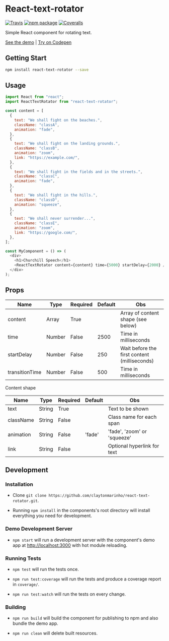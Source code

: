 # React-text-rotator

[![Travis][build-badge]][build]
[![npm package][npm-badge]][npm]
[![Coveralls][coveralls-badge]][coveralls]

Simple React component for rotating text.

[build-badge]: https://img.shields.io/travis/claytonmarinho/react-text-rotator/master.png?style=flat-square
[build]: https://travis-ci.org/claytonmarinho/react-text-rotator
[npm-badge]: https://img.shields.io/npm/v/npm-package.png?style=flat-square
[npm]: https://www.npmjs.org/package/npm-package
[coveralls-badge]: https://img.shields.io/coveralls/claytonmarinho/react-text-rotator/master.png?style=flat-square
[coveralls]: https://coveralls.io/github/claytonmarinho/react-text-rotator

[See the demo](https://claytonmarinho.github.io/react-text-rotator/) | [Try on Codepen](https://codepen.io/claytonmarinho/pen/gOwLgNR)

## Getting Start

```bash
npm install react-text-rotator --save
```

## Usage

```javascript
import React from "react";
import ReactTextRotator from "react-text-rotator";

const content = [
  {
    text: "We shall fight on the beaches.",
    className: "classA",
    animation: "fade",
  },
  {
    text: "We shall fight on the landing grounds.",
    className: "classB",
    animation: "zoom",
    link: "https://example.com/",
  },
  {
    text: "We shall fight in the fields and in the streets.",
    className: "classC",
    animation: "fade",
  },
  {
    text: "We shall fight in the hills.",
    className: "classD",
    animation: "squeeze",
  },
  {
    text: "We shall never surrender...",
    className: "classE",
    animation: "zoom",
    link: "https://google.com/",
  },
];

const MyComponent = () => (
  <div>
    <h1>Churchill Speech</h1>
    <ReactTextRotator content={content} time={5000} startDelay={2000} />
  </div>
);
```

## Props

| Name           | Type   | Required | Default | Obs                                          |
| -------------- | ------ | -------- | ------- | -------------------------------------------- |
| content        | Array  | True     |         | Array of content shape (see below)          |
| time           | Number | False    | 2500    | Time in milliseconds                         |
| startDelay     | Number | False    | 250     | Wait before the first content (milliseconds) |
| transitionTime | Number | False    | 500     | Time in milliseconds                         |

Content shape

| Name      | Type   | Required | Default | Obs                         |
| --------- | ------ | -------- | ------- | --------------------------- |
| text      | String | True     |         | Text to be shown            |
| className | String | False    |         | Class name for each span    |
| animation | String | False    | 'fade'  | 'fade', 'zoom' or 'squeeze' |
| link      | String | False    |         | Optional hyperlink for text |

## Development

### Installation

- Clone `git clone https://github.com/claytonmarinho/react-text-rotator.git`.

- Running `npm install` in the components's root directory will install everything you need for development.

### Demo Development Server

- `npm start` will run a development server with the component's demo app at [http://localhost:3000](http://localhost:3000) with hot module reloading.

### Running Tests

- `npm test` will run the tests once.

- `npm run test:coverage` will run the tests and produce a coverage report in `coverage/`.

- `npm run test:watch` will run the tests on every change.

### Building

- `npm run build` will build the component for publishing to npm and also bundle the demo app.

- `npm run clean` will delete built resources.
